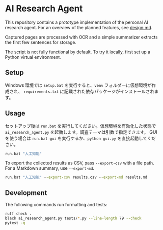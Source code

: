 # AI Research Agent

This repository contains a prototype implementation of the personal AI research agent.
For an overview of the planned features, see [design.md](design.md).

Captured pages are processed with OCR and a simple summarizer extracts the first
few sentences for storage.

The script is not fully functional by default. To try it locally, first set up a
Python virtual environment.

## Setup

Windows 環境では `setup.bat` を実行すると、`venv` フォルダーに仮想環境が作成され、
`requirements.txt` に記載された依存パッケージがインストールされます。

## Usage

セットアップ後は `run.bat` を実行してください。仮想環境を有効化した状態で
`ai_research_agent.py` を起動します。調査テーマは引数で指定できます。
GUI を使う場合は `run.bat gui` を実行するか、`python gui.py` を直接起動してください。

```cmd
run.bat "人工知能"
```

To export the collected results as CSV, pass `--export-csv` with a file path.
For a Markdown summary, use `--export-md`.

```cmd
run.bat "人工知能" --export-csv results.csv --export-md results.md
```

## Development

The following commands run formatting and tests:

```bash
ruff check .
black ai_research_agent.py tests/*.py --line-length 79 --check
pytest -q
```
